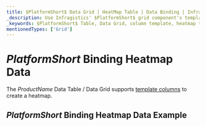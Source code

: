 ```yaml
---
title: $PlatformShort$ Data Grid | HeatMap Table | Data Binding | Infragistics
_description: Use Infragistics' $PlatformShort$ grid component's template columns to create a heatmap table. View our $ProductName$ table demos!
_keywords: $PlatformShort$ Table, Data Grid, column template, heatmap table, $ProductName$, data binding, Infragistics
mentionedTypes: ['Grid']
---
```


# $PlatformShort$ Binding Heatmap Data

The $ProductName$ Data Table / Data Grid supports [template columns](data-grid-column-types.md#template-column) to create a heatmap.

## $PlatformShort$ Binding Heatmap Data Example


<code-view style="height: 600px" 
           data-demos-base-url="{environment:demosBaseUrl}" 
           iframe-src="{environment:demosBaseUrl}/grids/data-grid-type-heatmap-table" alt="$PlatformShort$ Binding Heatmap Data Example">
</code-view>
<sample-button src="grids/data-grid/type-heatmap-table"></sample-button>
